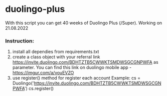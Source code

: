 # duolingo-plus
With this script you can get 40 weeks of Duolingo Plus (/Super). Working on 21.08.2022
### Instruction:
1. install all dependies from requirements.txt
2. create a class object with your referral link https://invite.duolingo.com/BDHTZTB5CWWKTSMDWSGCGNPWFA as parameter. You can find this link on duolingo mobile app - https://imgur.com/a/vouEVZO
3. use register() method for register each account
Example:
cs = Duolingo('https://invite.duolingo.com/BDHTZTB5CWWKTSMDWSGCGNPWFA')
cs.register()
